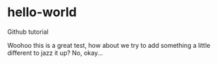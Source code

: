 # hello-world
Github tutorial

Woohoo this is a great test, how about we try to add something a little different to jazz it up? No, okay...

